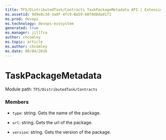 ```yaml
---
title: TFS/DistributedTask/Contracts TaskPackageMetadata API | Extensions for Azure DevOps Services
ms.assetid: 9d9e8c3d-3a0f-4fc9-0a59-b0f8d8dad1f1
ms.prod: devops
ms.technology: devops-ecosystem
generated: true
ms.manager: jillfra
author: chcomley
ms.topic: article
ms.author: chcomley
ms.date: 08/04/2016
---
```


# TaskPackageMetadata

Module path: `TFS/DistributedTask/Contracts`


### Members

* `type`: string. Gets the name of the package.

* `url`: string. Gets the url of the package.

* `version`: string. Gets the version of the package.

